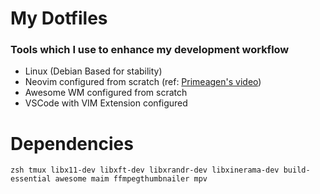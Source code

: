 # My Dotfiles

### Tools which I use to enhance my development workflow

- Linux (Debian Based for stability)
- Neovim configured from scratch (ref: [Primeagen's video](https://www.youtube.com/watch?v=w7i4amO_zaE))
- Awesome WM configured from scratch
- VSCode with VIM Extension configured

# Dependencies

```console
zsh tmux libx11-dev libxft-dev libxrandr-dev libxinerama-dev build-essential awesome maim ffmpegthumbnailer mpv
```
